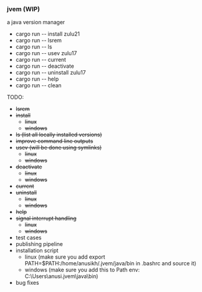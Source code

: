 ### jvem (WIP)

a java version manager

- cargo run -- install zulu21
- cargo run -- lsrem
- cargo run -- ls
- cargo run -- usev zulu17
- cargo run -- current
- cargo run -- deactivate
- cargo run -- uninstall zulu17
- cargo run -- help
- cargo run -- clean

TODO:
- ~~lsrem~~
- ~~install~~
    - ~~linux~~ 
    - ~~windows~~
- ~~ls (list all locally installed versions)~~
- ~~improve command line outputs~~
- ~~usev (will be done using symlinks)~~
    - ~~linux~~ 
    - ~~windows~~ 
- ~~deactivate~~
    - ~~linux~~ 
    - ~~windows~~ 
- ~~current~~
- ~~uninstall~~
    - ~~linux~~ 
    - ~~windows~~ 
- ~~help~~
- ~~signal interrupt handling~~
    - ~~linux~~
    - ~~windows~~
- test cases
- publishing pipeline
- installation script 
    - linux (make sure you add export PATH=$PATH:/home/anusikh/.jvem/java/bin in .bashrc and source it)
    - windows (make sure you add this to Path env: C:\Users\anusi\.jvem\java\bin)
- bug fixes
